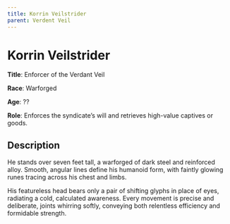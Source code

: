 ```yaml
---
title: Korrin Veilstrider
parent: Verdent Veil
---
```


# Korrin Veilstrider

**Title**: Enforcer of the Verdant Veil

**Race**: Warforged

**Age**: ??

**Role**: Enforces the syndicate’s will and retrieves high-value captives or goods.

## Description

He stands over seven feet tall, a warforged of dark steel and reinforced alloy. Smooth, angular lines define his humanoid form, with faintly glowing runes tracing across his chest and limbs. 

His featureless head bears only a pair of shifting glyphs in place of eyes, radiating a cold, calculated awareness. Every movement is precise and deliberate, joints whirring softly, conveying both relentless efficiency and formidable strength.